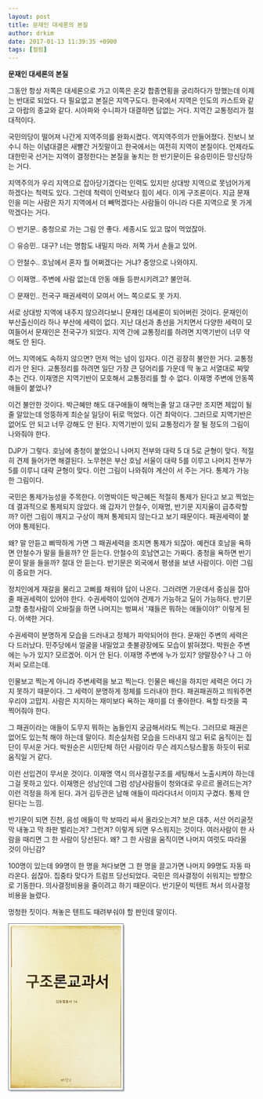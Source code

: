 ```yaml
---
layout: post
title: 문재인 대세론의 본질
author: drkim
date: 2017-01-13 11:39:35 +0900
tags: [컬럼]
---
```

**문재인 대세론의 본질**

  


그동안 항상 저쪽은 대세론으로 가고 이쪽은 온갖 합종연횡을 궁리하다가 망했는데 이제는 반대로 되었다. 다 필요없고 본질은 지역구도다. 한국에서 지역은 인도의 카스트와 같고 아랍의 종교와 같다. 시아파와 수니파가 대결하면 답없는 거다. 지역간 교통정리가 절대적이다. 

  


국민의당이 떨어져 나간게 지역주의를 완화시켰다. 역지역주의가 만들어졌다. 진보니 보수니 하는 이념대결은 새빨간 거짓말이고 한국에서는 여전히 지역이 본질이다. 언제라도 대한민국 선거는 지역이 결정한다는 본질을 놓치는 한 반기문이든 유승민이든 망신당하는 거다. 

  


지역주의가 우리 지역으로 잡아당기겠다는 인력도 있지만 상대방 지역으로 못넘어가게 하겠다는 척력도 있다. 그런데 척력이 인력보다 힘이 세다. 이게 구조론이다. 지금 문재인을 미는 사람은 자기 지역에서 더 빼먹겠다는 사람들이 아니라 다른 지역으로 못 가게 막겠다는 거다. 

  


◎ 반기문.. 충청으로 가는 그림 안 좋다. 세종시도 있고 많이 먹었잖아.   
      
◎ 유승민.. 대구? 너는 명함도 내밀지 마라. 저쪽 가서 손들고 있어.   
      
◎ 안철수.. 호남에서 혼자 뭘 어쩌겠다는 거냐? 중앙으로 나와야지.  
      
◎ 이재명.. 주변에 사람 없는데 안동 애들 등판시키려고? 불안혀.   
      
◎ 문재인.. 전국구 패권세력이 모여서 어느 쪽으로도 못 가지. 

  


서로 상대방 지역에 내주지 않으려다보니 문재인 대세론이 되어버린 것이다. 문재인이 부산출신이라 하나 부산에 세력이 없다. 지난 대선과 총선을 거치면서 다양한 세력이 모여들어서 문재인은 전국구가 되었다. 지역 간에 교통정리를 하려면 지역기반이 너무 약해도 안 된다. 

  


어느 지역에도 속하지 않으면? 먼저 먹는 넘이 임자다. 이건 굉장히 불안한 거다. 교통정리가 안 된다. 교통정리를 하려면 일단 가장 큰 덩어리를 가운데 딱 놓고 서열대로 짜맞추는 건다. 이재명은 지역기반이 모호해서 교통정리를 할 수 없다. 이재명 주변에 안동쪽 애들이 붙었나? 

  


이건 불안한 것이다. 박근혜만 해도 대구애들이 해먹는줄 알고 대구만 조지면 제압이 될줄 알았는데 엉뚱하게 최순실 일당이 뒤로 먹었다. 이건 최악이다. 그러므로 지역기반은 없어도 안 되고 너무 강해도 안 된다. 지역기반이 있되 교통정리가 잘 될 정도의 그림이 나와줘야 한다. 

  


DJP가 그렇다. 호남에 충청이 붙었으니 나머지 전부와 대략 5 대 5로 균형이 맞다. 적절히 견제 들어가면 해결된다. 노무현은 부산 호남 서울이 대략 5를 이루고 나머지 전부가 5를 이루니 대략 균형이 맞다. 이런 그림이 나와줘야 계산이 서 주는 거다. 통제가 가능한 그림이다. 

  


국민은 통제가능성을 주목한다. 이명박이든 박근혜든 적절히 통제가 된다고 보고 찍었는데 결과적으로 통제되지 않았다. 왜 갑자기 안철수, 이재명, 반기문 지지율이 급추락할까? 이런 그림이 깨지고 구상이 깨져 통제되지 않는다고 보기 때문이다. 패권세력이 붙어야 통제된다. 

  


왜? 말 안듣고 삐딱하게 가면 그 패권세력을 조지면 통제가 되잖아. 예컨대 호남을 욕하면 안철수가 말을 들을까? 안 듣는다. 안철수의 호남연고는 가짜다. 충청을 욕하면 반기문이 말을 들을까? 절대 안 듣는다. 반기문은 외국에서 평생을 보낸 사람이다. 이런 그림이 중요한 거다. 

  


정치인에게 재갈을 물리고 고삐를 채워야 답이 나온다. 그러려면 가운데서 중심을 잡아줄 패권세력이 있어야 한다. 수권세력이 있어야 견제가 가능하고 딜이 가능하다. 반기문 고향 충청사람이 오바질을 하면 나머지는 벙쪄서 '쟤들은 뭐하는 애들이야?' 이렇게 된다. 어색한 거다. 

  


수권세력이 분명하게 모습을 드러내고 정체가 파악되어야 한다. 문재인 주변의 세력은 다 드러났다. 민주당에서 얼굴을 내밀었고 촛불광장에도 모습이 밝혀졌다. 박원순 주변에는 누가 있지? 모르겠어. 이거 안 된다. 이재명 주변에 누가 있지? 양말장수? 나 그 아저씨 모르는데. 

  


인물보고 찍는게 아니라 주변세력을 보고 찍는다. 인물은 배신을 하지만 세력은 어디 가지 못하기 때문이다. 그 세력이 분명하게 정체를 드러내야 한다. 패권패권하고 띄워주면 우리야 고맙지. 사람은 지지하는 재미보다 욕하는 재미를 더 좋아한다. 욕할 타겟을 콕 찍어줘야 한다. 

  


그 패권이라는 애들이 도무지 뭐하는 놈들인지 궁금해서라도 찍는다. 그러므로 패권은 없어도 있는척 해야 하는데 말이다. 최순실처럼 모습을 드러내지 않고 뒤로 움직이는 집단이 무서운 거다. 박원순은 시민단체 하던 사람이라 무슨 레지스탕스활동 하듯이 뒤로 움직일 거 같다. 

  


이런 선입견이 무서운 것이다. 이재명 역시 의사결정구조를 세팅해서 노출시켜야 하는데 그걸 못하고 있다. 이재명은 성남인데 그럼 성남사람들이 청와대로 우르르 몰려드는겨? 이런 걱정을 하게 된다. 과거 김두관은 남해 애들이 따라다녀서 이미지 구겼다. 통제 안 된다는 느낌. 

  


반기문이 되면 진천, 음성 애들이 막 보따리 싸서 올라오는겨? 보은 대추, 서산 어리굴젓 막 내놓고 막 좌판 벌리는겨? 그런겨? 이렇게 되면 우스워지는 것이다. 여러사람이 한 사람을 때리면 그 한 사람이 당선된다. 왜? 그 한 사람을 움직이면 나머지 여럿도 따라올 것이 아닌감? 

  


100명이 있는데 99명이 한 명을 쳐다보면 그 한 명을 끌고가면 나머지 99명도 자동 따라온다. 쉽잖아. 집중타 맞다가 트럼프 당선되었다. 국민은 의사결정이 쉬워지는 방향으로 기동한다. 의사결정비용을 줄이려고 하기 때문이다. 반기문이 빅텐트 쳐서 의사결정비용을 늘렸다. 

  


멍청한 짓이다. 쳐놓은 텐트도 때려부숴야 할 판인데 말이다. 

  



 
![](/files/attach/images/199/084/799/20170108_234810.jpg)